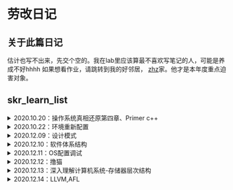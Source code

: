 # 劳改日记
## 关于此篇日记
估计也写不出来，先交个空的。我在lab里应该算最不喜欢写笔记的人，可能是养成不好hhhh
如果想看作业，请跳转到我的好邻居，
[zhz](https://github.com/tina2114/skr_learn_list)家。他才是本年度重点迫害对象。

## skr_learn_list
<details>
<summary>2020.10.20：操作系统真相还原第四章、Primer c++</summary>

- [x] 操作系统真相还原第四章 保护模式:

- [x] 对着Primer c++ 写模板、抽象类的练习作业:

</details>

<details>
<summary>2020.10.22：环境重新配置</summary>

- [x] 键盘和环境一起炸了，重新再来一次
- 要注意将virtualBox->系统->启动顺序->硬盘（否则会导致操作系统无限重启）
</details>

<details>
<summary>2020.12.09：设计模式</summary>
  
- [x] [command code](https://github.com/bethrobson/Head-First-Design-Patterns/tree/master/src/headfirst/designpatterns/command)
  
- [x] Double-ended queue [双端队列](https://en.wikipedia.org/wiki/Double-ended_queue)

</details>

<details>
<summary>2020.12.10：软件体系结构</summary>
  
- [x] 天问之路，知识星球更新。
  
- 用starUML类图、用例图，这套标准不同的书里写的都不太一样，需要找一些较为权威的参考资料。

- latex使用
- [x] [软件体系结构](https://mubu.com/doc/explore/26560#o-2c416ee032c09d08c)
</details>

<details>
  
<summary>2020.12.11：OS配置调试</summary>

- [x] [配置CSAPP OSLAB win64包](https://github.com/xxssqq-sq/October_os/blob/main/csapp%20lab/CSAPP%20OSLAB%20win64集成开发一键包-晓羽.md)

- 

</details>

<details>
  
<summary>2020.12.12：撸猫</summary>

</details>

<details>
  
<summary>2020.12.13：深入理解计算机系统-存储器层次结构</summary>

- 深入理解计算机系统第六章，存储器层次结构

</details>

<details>
  
<summary>2020.12.14：LLVM,AFL</summary>

- llvm基础知识

- AFL入门

- [x] 感谢我的朋友们，让我见到了更广阔的世界。
我对这个世界充满了好奇，他们对技术孜孜以求，一丝不苟的态度，无时不刻鼓舞着我。
我很庆幸，有生之年能在好朋友的指引下接触这样令人热血沸腾的技术。
感谢各位带给我的新世界。

</details>
